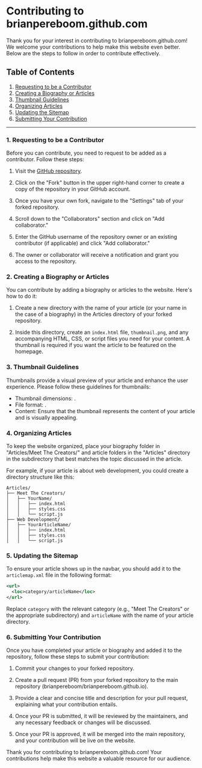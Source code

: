 # Contributing to brianpereboom.github.com

Thank you for your interest in contributing to brianpereboom.github.com! We welcome your contributions to help make this website even better. Below are the steps to follow in order to contribute effectively.

## Table of Contents
1. [Requesting to be a Contributor](#1-requesting-to-be-a-contributor)
2. [Creating a Biography or Articles](#2-creating-a-biography-or-articles)
3. [Thumbnail Guidelines](#3-thumbnail-guidelines)
4. [Organizing Articles](#4-organizing-articles)
5. [Updating the Sitemap](#5-updating-the-sitemap)
6. [Submitting Your Contribution](#6-submitting-your-contribution)

---

### 1. Requesting to be a Contributor

Before you can contribute, you need to request to be added as a contributor. Follow these steps:

1. Visit the [GitHub repository](https://github.com/brianpereboom/brianpereboom.github.io).

2. Click on the "Fork" button in the upper right-hand corner to create a copy of the repository in your GitHub account.

3. Once you have your own fork, navigate to the "Settings" tab of your forked repository.

4. Scroll down to the "Collaborators" section and click on "Add collaborator."

5. Enter the GitHub username of the repository owner or an existing contributor (if applicable) and click "Add collaborator."

6. The owner or collaborator will receive a notification and grant you access to the repository.

### 2. Creating a Biography or Articles

You can contribute by adding a biography or articles to the website. Here's how to do it:

1. Create a new directory with the name of your article (or your name in the case of a biography) in the Articles directory of your forked repository.

2. Inside this directory, create an `index.html` file, `thumbnail.png`, and any accompanying HTML, CSS, or script files you need for your content. A thumbnail is required if you want the article to be featured on the homepage.

### 3. Thumbnail Guidelines

Thumbnails provide a visual preview of your article and enhance the user experience. Please follow these guidelines for thumbnails:

- Thumbnail dimensions: .
- File format: .
- Content: Ensure that the thumbnail represents the content of your article and is visually appealing.

### 4. Organizing Articles

To keep the website organized, place your biography folder in "Articles/Meet The Creators/" and article folders in the "Articles" directory in the subdirectory that best matches the topic discussed in the article.

For example, if your article is about web development, you could create a directory structure like this:

```
Articles/
├── Meet The Creators/
│   ├── YourName/
│   │   ├── index.html
│   │   ├── styles.css
│   │   └── script.js
├── Web Development/
│   ├── YourArticleName/
│   │   ├── index.html
│   │   ├── styles.css
│   │   └── script.js
```

### 5. Updating the Sitemap

To ensure your article shows up in the navbar, you should add it to the `articlemap.xml` file in the following format:

```xml
<url>
  <loc>category/articleName</loc>
</url>
```

Replace `category` with the relevant category (e.g., "Meet The Creators" or the appropriate subdirectory) and `articleName` with the name of your article directory.

### 6. Submitting Your Contribution

Once you have completed your article or biography and added it to the repository, follow these steps to submit your contribution:

1. Commit your changes to your forked repository.

2. Create a pull request (PR) from your forked repository to the main repository (brianpereboom/brianpereboom.github.io).

3. Provide a clear and concise title and description for your pull request, explaining what your contribution entails.

4. Once your PR is submitted, it will be reviewed by the maintainers, and any necessary feedback or changes will be discussed.

5. Once your PR is approved, it will be merged into the main repository, and your contribution will be live on the website.

Thank you for contributing to brianpereboom.github.com! Your contributions help make this website a valuable resource for our audience.
